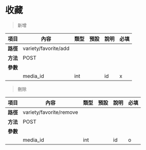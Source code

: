 # 收藏

> 新增

| 項目         | 內容                         | 類型         | 預設         | 說明                  | 必填  |
|-------------|-----------------------------|--------------|--------------|---------------------|-------|
| <b>路徑</b>  |variety/favorite/add         |              |              |                     |      |
| <b>方法</b>  | POST                         |              |              |                     |      |
| <b>參數</b>  |                             |              |              |                     |      |
|             |media_id                        | int       |              |    id              |  x   |


> 刪除

| 項目         | 內容                         | 類型         | 預設         | 說明                  | 必填  |
|-------------|-----------------------------|--------------|--------------|---------------------|-------|
| <b>路徑</b>  |variety/favorite/remove        |              |              |                     |      |
| <b>方法</b>  | POST                      |              |              |                     |      |
| <b>參數</b>  |                             |              |              |                     |      |
|             |media_id                           | int     |              |         id          |   o  |
